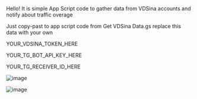 Hello! It is simple App Script code to gather data from VDSina accounts and notify about traffic overage
  
Just copy-past to app script code from Get VDSina Data.gs
replace this data with your own
  
YOUR_VDSINA_TOKEN_HERE
  
YOUR_TG_BOT_API_KEY_HERE
  
YOUR_TG_RECEIVER_ID_HERE
  
![image](https://github.com/user-attachments/assets/4d400ca2-d878-43bb-b415-43a4f86c3520)

![image](https://github.com/user-attachments/assets/e1e41fbd-625c-4346-b399-dda32423efb4)

